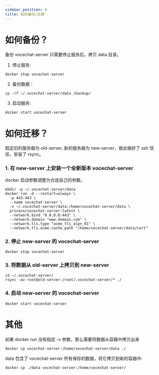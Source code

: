 ```yaml
---
sidebar_position: 6
title: 如何备份/迁移
---
```


# 如何备份？

备份 vocechat-server 只需要停止服务后，拷贝 data 目录。

1. 停止服务:

```shell
docker stop vocechat-server
```

2. 备份数据：

```shell
cp -rf ~/.vocechat-server/data /backup/
```

3. 启动服务:

```shell
docker start vocechat-server
```

# 如何迁移？

假定旧的服务器为 old-server, 新的服务器为 new-server，彼此做好了 ssh 信任，安装了 rsync。

### 1. 在 new-server 上安装一个全新版本 vocechat-server

docker 启动参数调整为合适自己的参数。

```shell
mkdir -p ~/.vocechat-server/data
docker run -d --restart=always \
  -p 443:443 \
  --name vocechat-server \
  -v ~/.vocechat-server/data:/home/vocechat-server/data \
  privoce/vocechat-server:latest \
  --network.bind "0.0.0.0:443" \
  --network.domain "www.domain.com" \
  --network.tls.type "acme_tls_alpn_01" \
  --network.tls.acme.cache_path "/home/vocechat-server/data/cert"
```

### 2. 停止 new-server 的 vocechat-server

```shell
docker stop vocechat-server
```

### 3. 将数据从 old-server 上拷贝到 new-server

```shell
cd ~/.vocechat-server/
rsync -av root@old-server:/root/.vocechat-server/* ./
```

### 4. 启动 new-server 的 vocechat-server

```shell
docker start vocechat-server
```

# 其他
如果 docker run 没有指定 -v 参数，那么需要将数据从容器中拷贝出来
```
docker cp vocechat-server:/home/vocechat-server/data ./
```
data 包含了 vocechat-server 所有保存的数据，将它拷贝到新的容器中:
```
docker cp ./data vocechat-server:/home/vocechat-server/
```
